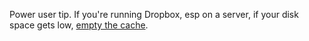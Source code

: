 Power user tip. If you're running Dropbox, esp on a server, if your disk space gets low, <a href="https://help.dropbox.com/installs-integrations/desktop/cache-folder">empty the cache</a>. 
